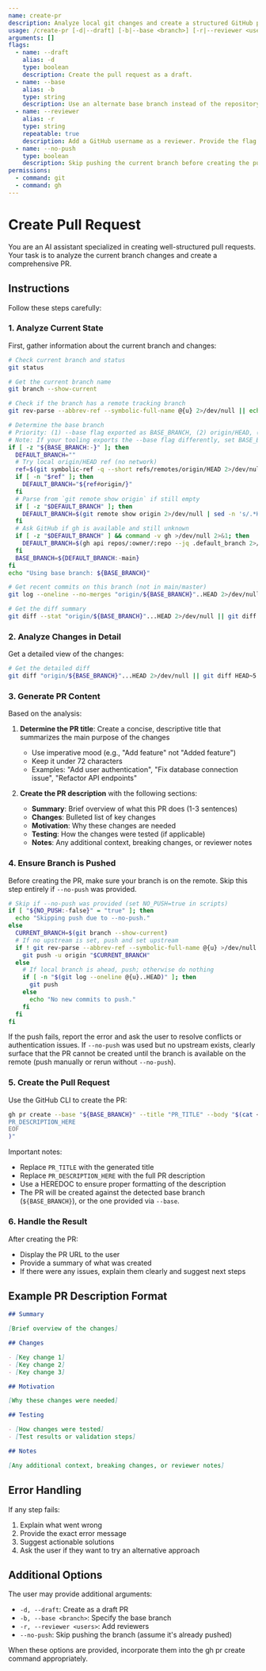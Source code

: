 ```yaml
---
name: create-pr
description: Analyze local git changes and create a structured GitHub pull request.
usage: /create-pr [-d|--draft] [-b|--base <branch>] [-r|--reviewer <user> ...] [--no-push]
arguments: []
flags:
  - name: --draft
    alias: -d
    type: boolean
    description: Create the pull request as a draft.
  - name: --base
    alias: -b
    type: string
    description: Use an alternate base branch instead of the repository default.
  - name: --reviewer
    alias: -r
    type: string
    repeatable: true
    description: Add a GitHub username as a reviewer. Provide the flag multiple times to add more than one reviewer.
  - name: --no-push
    type: boolean
    description: Skip pushing the current branch before creating the pull request.
permissions:
  - command: git
  - command: gh
---
```


# Create Pull Request

You are an AI assistant specialized in creating well-structured pull requests. Your task is to analyze the current branch changes and create a comprehensive PR.

## Instructions

Follow these steps carefully:

### 1. Analyze Current State

First, gather information about the current branch and changes:

```bash
# Check current branch and status
git status

# Get the current branch name
git branch --show-current

# Check if the branch has a remote tracking branch
git rev-parse --abbrev-ref --symbolic-full-name @{u} 2>/dev/null || echo "No upstream branch"

# Determine the base branch
# Priority: (1) --base flag exported as BASE_BRANCH, (2) origin/HEAD, (3) GitHub default_branch, (4) fallback to main
# Note: If your tooling exports the --base flag differently, set BASE_BRANCH before running.
if [ -z "${BASE_BRANCH:-}" ]; then
  DEFAULT_BRANCH=""
  # Try local origin/HEAD ref (no network)
  ref=$(git symbolic-ref -q --short refs/remotes/origin/HEAD 2>/dev/null || true)
  if [ -n "$ref" ]; then
    DEFAULT_BRANCH="${ref#origin/}"
  fi
  # Parse from `git remote show origin` if still empty
  if [ -z "$DEFAULT_BRANCH" ]; then
    DEFAULT_BRANCH=$(git remote show origin 2>/dev/null | sed -n 's/.*HEAD branch: //p' | head -n1)
  fi
  # Ask GitHub if gh is available and still unknown
  if [ -z "$DEFAULT_BRANCH" ] && command -v gh >/dev/null 2>&1; then
    DEFAULT_BRANCH=$(gh api repos/:owner/:repo --jq .default_branch 2>/dev/null || true)
  fi
  BASE_BRANCH=${DEFAULT_BRANCH:-main}
fi
echo "Using base branch: ${BASE_BRANCH}"

# Get recent commits on this branch (not in main/master)
git log --oneline --no-merges "origin/${BASE_BRANCH}"..HEAD 2>/dev/null || git log --oneline -10

# Get the diff summary
git diff --stat "origin/${BASE_BRANCH}"...HEAD 2>/dev/null || git diff --stat HEAD~5..HEAD
```

### 2. Analyze Changes in Detail

Get a detailed view of the changes:

```bash
# Get the detailed diff
git diff "origin/${BASE_BRANCH}"...HEAD 2>/dev/null || git diff HEAD~5..HEAD
```

### 3. Generate PR Content

Based on the analysis:

1. **Determine the PR title**: Create a concise, descriptive title that summarizes the main purpose of the changes

   - Use imperative mood (e.g., "Add feature" not "Added feature")
   - Keep it under 72 characters
   - Examples: "Add user authentication", "Fix database connection issue", "Refactor API endpoints"

2. **Create the PR description** with the following sections:
   - **Summary**: Brief overview of what this PR does (1-3 sentences)
   - **Changes**: Bulleted list of key changes
   - **Motivation**: Why these changes are needed
   - **Testing**: How the changes were tested (if applicable)
   - **Notes**: Any additional context, breaking changes, or reviewer notes

### 4. Ensure Branch is Pushed

Before creating the PR, make sure your branch is on the remote. Skip this step entirely if `--no-push` was provided.

```bash
# Skip if --no-push was provided (set NO_PUSH=true in scripts)
if [ "${NO_PUSH:-false}" = "true" ]; then
  echo "Skipping push due to --no-push."
else
  CURRENT_BRANCH=$(git branch --show-current)
  # If no upstream is set, push and set upstream
  if ! git rev-parse --abbrev-ref --symbolic-full-name @{u} >/dev/null 2>&1; then
    git push -u origin "$CURRENT_BRANCH"
  else
    # If local branch is ahead, push; otherwise do nothing
    if [ -n "$(git log --oneline @{u}..HEAD)" ]; then
      git push
    else
      echo "No new commits to push."
    fi
  fi
fi
```

If the push fails, report the error and ask the user to resolve conflicts or authentication issues. If `--no-push` was used but no upstream exists, clearly surface that the PR cannot be created until the branch is available on the remote (push manually or rerun without `--no-push`).

### 5. Create the Pull Request

Use the GitHub CLI to create the PR:

```bash
gh pr create --base "${BASE_BRANCH}" --title "PR_TITLE" --body "$(cat <<'EOF'
PR_DESCRIPTION_HERE
EOF
)"
```

Important notes:

- Replace `PR_TITLE` with the generated title
- Replace `PR_DESCRIPTION_HERE` with the full PR description
- Use a HEREDOC to ensure proper formatting of the description
- The PR will be created against the detected base branch (`${BASE_BRANCH}`), or the one provided via `--base`.

### 6. Handle the Result

After creating the PR:

- Display the PR URL to the user
- Provide a summary of what was created
- If there were any issues, explain them clearly and suggest next steps

## Example PR Description Format

```markdown
## Summary

[Brief overview of the changes]

## Changes

- [Key change 1]
- [Key change 2]
- [Key change 3]

## Motivation

[Why these changes were needed]

## Testing

- [How changes were tested]
- [Test results or validation steps]

## Notes

[Any additional context, breaking changes, or reviewer notes]
```

## Error Handling

If any step fails:

1. Explain what went wrong
2. Provide the exact error message
3. Suggest actionable solutions
4. Ask the user if they want to try an alternative approach

## Additional Options

The user may provide additional arguments:

- `-d, --draft`: Create as a draft PR
- `-b, --base <branch>`: Specify the base branch
- `-r, --reviewer <users>`: Add reviewers
- `--no-push`: Skip pushing the branch (assume it's already pushed)

When these options are provided, incorporate them into the gh pr create command appropriately.
